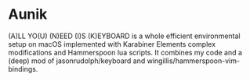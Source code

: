 # Aunik
(A)LL YO(U) (N)EED (I)S (K)EYBOARD is a whole efficient environmental setup on macOS implemented with Karabiner Elements complex modifications and Hammerspoon lua scripts. It combines my code and a (deep) mod of jasonrudolph/keyboard and wingillis/hammerspoon-vim-bindings.
